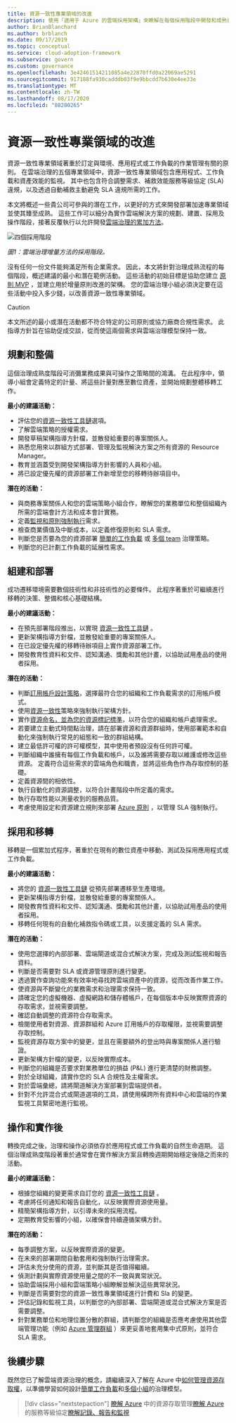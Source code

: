 ```yaml
---
title: 資源一致性專業領域的改進
description: 使用「適用于 Azure 的雲端採用架構」來瞭解在每個採用階段中開發和成熟資源一致性專業領域所需的工作。
author: BrianBlanchard
ms.author: brblanch
ms.date: 09/17/2019
ms.topic: conceptual
ms.service: cloud-adoption-framework
ms.subservice: govern
ms.custom: governance
ms.openlocfilehash: 3e42461514211085a4e22870ffd0a22069ae5291
ms.sourcegitcommit: 917188fa930cadddb03f9e9bbcdd7b630e4ee33e
ms.translationtype: MT
ms.contentlocale: zh-TW
ms.lasthandoff: 08/17/2020
ms.locfileid: "88280265"
---
```

# <a name="resource-consistency-discipline-improvement"></a>資源一致性專業領域的改進

資源一致性專業領域著重於訂定與環境、應用程式或工作負載的作業管理有關的原則。 在雲端治理的五個專業領域中，資源一致性專業領域包含應用程式、工作負載和資產效能的監視。 其中也包含符合調整需求、補救效能服務等級協定 (SLA) 違規，以及透過自動補救主動避免 SLA 違規所需的工作。

本文將概述一些貴公司可參與的潛在工作，以更好的方式來開發部署加速專業領域並使其臻至成熟。 這些工作可以細分為實作雲端解決方案的規劃、建置、採用及操作階段，接著反覆執行以允許開發[雲端治理的累加方法](../guides/index.md#an-incremental-approach-to-cloud-governance)。

![四個採用階段](../../_images/govern/adoption-phases.png)

_圖1：雲端治理增量方法的採用階段。_

沒有任何一份文件能夠滿足所有企業需求。 因此，本文將針對治理成熟流程的每個階段，概述建議的最小和潛在範例活動。 這些活動的初始目標是協助您建立 [原則 MVP](../guides/index.md#an-incremental-approach-to-cloud-governance) ，並建立用於增量原則改進的架構。 您的雲端治理小組必須決定要在這些活動中投入多少錢，以改善資源一致性專業領域。

> [!CAUTION]
> 本文所述的最小或潛在活動都不符合特定的公司原則或協力廠商合規性需求。 此指導方針旨在協助促成交談，從而使這兩個需求與雲端治理模型保持一致。

## <a name="planning-and-readiness"></a>規劃和整備

這個治理成熟度階段可消彌業務成果與可操作之策略間的鴻溝。 在此程序中，領導小組會定義特定的計量、將這些計量對應至數位資產，並開始規劃整體移轉工作。

**最小的建議活動：**

- 評估您的[資源一致性工具鏈](./toolchain.md)選項。
- 了解雲端策略的授權需求。
- 開發草稿架構指導方針檔，並散發給重要的專案關係人。
- 熟悉您用來以群組方式部署、管理及監視解決方案之所有資源的 Resource Manager。
- 教育並涵蓋受到開發架構指導方針影響的人員和小組。
- 將已設定優先權的資源部署工作新增至您的移轉待辦項目中。

**潛在的活動：**

- 與商務專案關係人和您的雲端策略小組合作，瞭解您的業務單位和整個組織內所需的雲端會計方法和成本會計實務。
- 定義[監視和原則強制執行](./compliance-processes.md)需求。
- 檢查商業價值及中斷成本，以定義修復原則和 SLA 需求。
- 判斷您是否要為您的資源部署 [簡單的工作負載](./governance-simple-workload.md) 或 [多個 team](./governance-multiple-teams.md) 治理策略。
- 判斷您的已計劃工作負載的延展性需求。

## <a name="build-and-predeployment"></a>組建和部署

成功遷移環境需要數個技術性和非技術性的必要條件。 此程序著重於可繼續進行移轉的決策、整備和核心基礎結構。

**最小的建議活動：**

- 在預先部署階段推出，以實現 [資源一致性工具鏈](./toolchain.md) 。
- 更新架構指導方針檔，並散發給重要的專案關係人。
- 在已設定優先權的移轉待辦項目上實作資源部署工作。
- 開發教育性資料和文件、認知溝通、獎勵和其他計畫，以協助試用產品的使用者採用。

**潛在的活動：**

- 判斷[訂用帳戶設計策略](../../decision-guides/subscriptions/index.md)，選擇最符合您的組織和工作負載需求的訂用帳戶模式。
- 使用[資源一致性](../../decision-guides/resource-consistency/index.md)策略來強制執行架構方針。
- 實作[資源命名，並為您的資源標記標準](../../decision-guides/resource-tagging/index.md)，以符合您的組織和帳戶處理需求。
- 若要建立主動式時間點治理，請在部署資源和資源群組時，使用部署範本和自動化來強制執行常見的組態和一致的群組結構。
- 建立最低許可權的許可權模型，其中使用者預設沒有任何許可權。
- 判斷組織中誰擁有每個工作負載和帳戶，以及誰將需要存取以維護或修改這些資源。 定義符合這些需求的雲端角色和職責，並將這些角色作為存取控制的基礎。
- 定義資源間的相依性。
- 執行自動化的資源調整，以符合計畫階段中所定義的需求。
- 執行存取性能以測量收到的服務品質。
- 考慮使用設定和資源建立規則來部署 [Azure 原則](/azure/governance/policy/overview) ，以管理 SLA 強制執行。

## <a name="adopt-and-migrate"></a>採用和移轉

移轉是一個累加式程序，著重於在現有的數位資產中移動、測試及採用應用程式或工作負載。

**最小的建議活動：**

- 將您的 [資源一致性工具鏈](./toolchain.md) 從預先部署遷移至生產環境。
- 更新架構指導方針檔，並散發給重要的專案關係人。
- 開發教育性資料和文件、認知溝通、獎勵和其他計畫，以協助試用產品的使用者採用。
- 移轉任何現有的自動化補救指令碼或工具，以支援定義的 SLA 需求。

**潛在的活動：**

- 使用您選擇的內部部署、雲端閘道或混合式解決方案，完成及測試監視和報告資料。
- 判斷是否需要對 SLA 或資源管理原則進行變更。
- 透過實作查詢功能來有效率地尋找跨雲端資產中的資源，從而改善作業工作。
- 使資源與不斷變化的業務需求和治理需求保持一致。
- 請確定您的虛擬機器、虛擬網路和儲存體帳戶，在每個版本中反映實際資源的存取需求，並視需要調整。
- 確認自動調整的資源符合存取需求。
- 檢閱使用者對資源、資源群組和 Azure 訂用帳戶的存取權限，並視需要調整存取控制。
- 監視資源存取方案中的變更，並且在需要額外的登出時與專案關係人進行驗證。
- 更新架構方針檔的變更，以反映實際成本。
- 判斷您的組織是否要求對業務單位的損益 (P&L) 進行更清楚的財務調整。
- 對於全球組織，請實作您的 SLA 合規性及主權需求。
- 對於雲端彙總，請將閘道解決方案部署到雲端提供者。
- 針對不允許混合式或閘道選項的工具，請使用橫跨所有資料中心和雲端的作業監視工具緊密地進行監視。

## <a name="operate-and-post-implementation"></a>操作和實作後

轉換完成之後，治理和操作必須依存於應用程式或工作負載的自然生命週期。 這個治理成熟度階段著重於通常會在實作解決方案且轉換週期開始穩定後隨之而來的活動。

**最小的建議活動：**

- 根據您組織的變更需求自訂您的 [資源一致性工具鏈](./toolchain.md) 。
- 考慮將任何通知和報告自動化，以反映實際資源使用量。
- 精簡架構指導方針，以引導未來的採用流程。
- 定期教育受影響的小組，以確保會持續遵循架構方針。

**潛在的活動：**

- 每季調整方案，以反映實際資源的變更。
- 在未來的部署期間自動套用和強制執行治理需求。
- 評估未充分使用的資源，並判斷其是否值得繼續。
- 偵測計劃與實際資源使用量之間的不一致與異常狀況。
- 協助雲端採用小組和雲端策略小組瞭解並解決這些異常狀況。
- 判斷是否需要對您的資源一致性專業領域進行計費和 Sla 的變更。
- 評估記錄和監視工具，以判斷您的內部部署、雲端閘道或混合式解決方案是否需要調整。
- 針對業務單位和地理位置分散的群組，請判斷您的組織是否應考慮使用其他雲端管理功能（例如 [Azure 管理群組](/azure/governance/management-groups) ）來更妥善地套用集中式原則，並符合 SLA 需求。

## <a name="next-steps"></a>後續步驟

既然您已了解雲端資源治理的概念，請繼續深入了解在 Azure 中[如何管理資源存取權](./resource-access-management.md)，以準備學習如何設計[簡單工作負載](./governance-simple-workload.md)和[多個小組](./governance-multiple-teams.md)的治理模型。

> [!div class="nextstepaction"]
> [瞭解 Azure](./resource-access-management.md) 
>  中的資源存取管理[瞭解 Azure](https://azure.microsoft.com/support/legal/sla) 
>  的服務等級協定[瞭解記錄、報告和監視](../../decision-guides/logging-and-reporting/index.md)